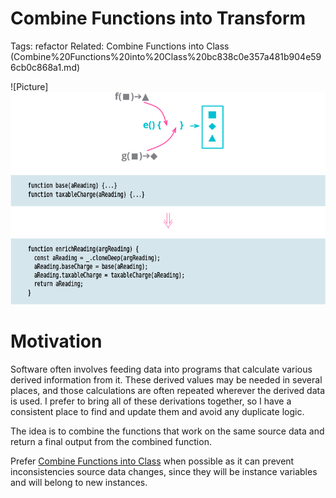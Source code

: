 # Combine Functions into Transform

Tags: refactor
Related: Combine Functions into Class (Combine%20Functions%20into%20Class%20bc838c0e357a481b904e596cb0c868a1.md)

![Picture]![](img.png)
# Motivation

Software often involves feeding data into programs that calculate various derived information from it. These derived values may be needed in several places, and those calculations are often repeated wherever the derived data is used. I prefer to bring all of these derivations together, so I have a consistent place to find and update them and avoid any duplicate logic.

The idea is to combine the functions that work on the same source data and return a final output from the combined function.

Prefer [Combine Functions into Class](Combine%20Functions%20into%20Class%20bc838c0e357a481b904e596cb0c868a1.md) when possible as it can prevent inconsistencies source data changes, since they will be instance variables and will belong to new instances.